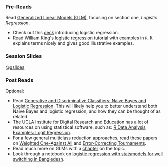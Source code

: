 ### Pre-Reads

Read [Generalized Linear Models (GLM)](http://www.wright.edu/~thaddeus.tarpey/ES714glm.pdf), focusing on section one, _Logistic Regression_.
 * Check out this [deck](http://www.mc.vanderbilt.edu/gcrc/workshop_files/2004-11-12.pdf) introducing logistic regression.
 * Read [William King's logistic regression tutorial](http://ww2.coastal.edu/kingw/statistics/R-tutorials/logistic.html) with examples in `R`. It explains terms nicely and gives good illustrative examples.

### Session Slides

@[gslides](1WjKrm7e0CP5ItcyvnnTedH4zfmqZNYqzJaF0aqCqeyk)

### Post Reads

Optional:

 * Read [Generative and Discriminative Classifiers: Naive Bayes and Logistic Regression](http://www.cs.cmu.edu/~tom/mlbook/NBayesLogReg.pdf). This will likely help you to better understand both Naive Bayes and logistic regression, and how they can be thought of as related.
 * The UCLA Institute for Digital Research and Education has a lot of resources on using statistical software, such as: [R Data Analysis Examples: Logit Regression](http://www.ats.ucla.edu/stat/r/dae/logit.htm).
 * For a few general multiclass reduction approaches, read these papers on [Weighted One-Against All](http://hunch.net/~jl/projects/reductions/woa/woa.pdf) and [Error-Correcting Tournaments](http://hunch.net/~beygel/tournament.pdf).
 * Read much more on GLMs with a [chapter](http://www.sagepub.com/upm-data/21121_Chapter_15.pdf) on the topic.
 * Look through a notebook on [logistic regression with statsmodels for well switching in Bangledesh](http://nbviewer.ipython.org/github/carljv/Will_it_Python/blob/master/ARM/ch5/arsenic_wells_switching.ipynb).
